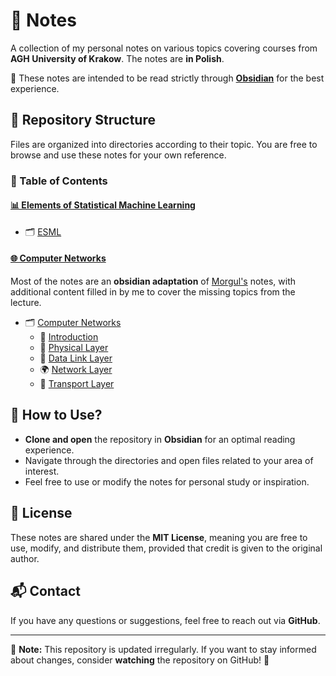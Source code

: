 # 📒 Notes

A collection of my personal notes on various topics covering courses from **AGH University of Krakow**. The notes are **in Polish**.

📝 These notes are intended to be read strictly through **[Obsidian](https://obsidian.md/)** for the best experience.

## 📂 Repository Structure

Files are organized into directories according to their topic. You are free to browse and use these notes for your own reference.

### 📁 Table of Contents

#### [**📊 Elements of Statistical Machine Learning**](https://sylabusy.agh.edu.pl/en/document/b8a6770a-78b2-4693-abac-75be2586ca0d.html)
- 🗂️ [ESML](./ESUM)  

#### [**🌐 Computer Networks**](https://sylabusy.agh.edu.pl/en/document/e76e58d8-1c1b-47ac-9fda-ee629a70d560.html)
Most of the notes are an **obsidian adaptation** of [Morgul's](https://github.com/j-adamczyk) notes, with additional content filled in by me to cover the missing topics from the lecture.
- 🗂️ [Computer Networks](./Sieci)  
  - 🏁 [Introduction](./Sieci/Wprowadzenie)  
  - 🔌 [Physical Layer](./Sieci/Warstwa%20Fizyczna)  
  - 🔗 [Data Link Layer](./Sieci/Warstwa%20Łącza%20Danych)  
  - 🌍 [Network Layer](./Sieci/Warstwa%20Sieci)  
  - 🚚 [Transport Layer](./Sieci/Warstwa%20Transportowa)  

## 📖 How to Use?

- **Clone and open** the repository in **Obsidian** for an optimal reading experience.
- Navigate through the directories and open files related to your area of interest.
- Feel free to use or modify the notes for personal study or inspiration.

## 📜 License

These notes are shared under the **MIT License**, meaning you are free to use, modify, and distribute them, provided that credit is given to the original author.

## 📬 Contact

If you have any questions or suggestions, feel free to reach out via **GitHub**.

---

📌 **Note:** This repository is updated irregularly. If you want to stay informed about changes, consider **watching** the repository on GitHub! 👀

